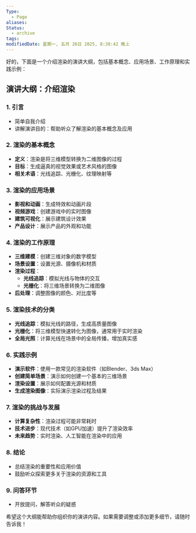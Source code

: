 ```yaml
---
Type:
  - Page
aliases: 
Status:
  - archive
tags: 
modifiedDate: 星期一, 五月 26日 2025, 8:38:42 晚上
---
```

好的，下面是一个介绍渲染的演讲大纲，包括基本概念、应用场景、工作原理和实践示例：

## 演讲大纲：介绍渲染

### 1. 引言

   - 简单自我介绍
   - 讲解演讲目的：帮助听众了解渲染的基本概念及应用

### 2. 渲染的基本概念

   - **定义**：渲染是将三维模型转换为二维图像的过程
   - **目标**：生成逼真的视觉效果或艺术风格的图像
   - **相关术语**：光线追踪、光栅化、纹理映射等

### 3. 渲染的应用场景

   - **影视和动画**：生成特效和动画片段
   - **视频游戏**：创建游戏中的实时图像
   - **建筑可视化**：展示建筑设计效果
   - **产品设计**：展示产品的外观和功能

### 4. 渲染的工作原理

   - **三维建模**：创建三维对象的数字模型
   - **场景设置**：设置光源、摄像机和材质
   - **渲染过程**：
     - **光线追踪**：模拟光线与物体的交互
     - **光栅化**：将三维场景转换为二维图像
   - **后处理**：调整图像的颜色、对比度等

### 5. 渲染技术的分类

   - **光线追踪**：模拟光线的路径，生成高质量图像
   - **光栅化**：将三维模型快速转化为图像，通常用于实时渲染
   - **全局光照**：计算光线在场景中的全局传播，增加真实感

### 6. 实践示例

   - **演示软件**：使用一款常见的渲染软件（如Blender、3ds Max）
   - **创建简单场景**：演示如何创建一个基本的三维场景
   - **渲染设置**：展示如何配置光源和材质
   - **生成渲染图像**：实际演示渲染过程及结果

### 7. 渲染的挑战与发展

   - **计算复杂性**：渲染过程可能非常耗时
   - **技术进步**：现代技术（如GPU加速）提升了渲染效率
   - **未来趋势**：实时渲染、人工智能在渲染中的应用

### 8. 结论

   - 总结渲染的重要性和应用价值
   - 鼓励听众探索更多关于渲染的资源和工具

### 9. 问答环节

   - 开放提问，解答听众的疑惑

希望这个大纲能帮助你组织你的演讲内容。如果需要调整或添加更多细节，请随时告诉我！
